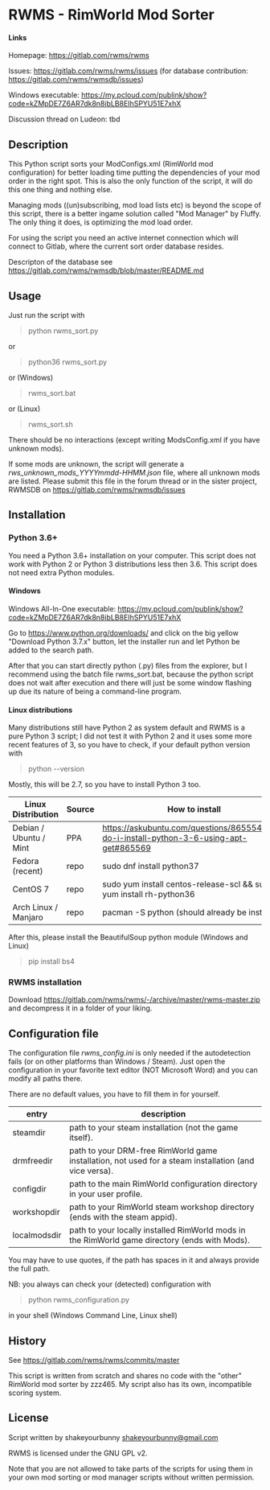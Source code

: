 # RWMS - RimWorld Mod Sorter
#### Links
Homepage: https://gitlab.com/rwms/rwms 

Issues: https://gitlab.com/rwms/rwms/issues (for database contribution: https://gitlab.com/rwms/rwmsdb/issues)

Windows executable: https://my.pcloud.com/publink/show?code=kZMpDE7Z6AR7dk8n8ibLB8EIhSPYU51E7xhX

Discussion thread on Ludeon: tbd

## Description

This Python script sorts your ModConfigs.xml (RimWorld mod configuration) for better loading time 
putting the dependencies of your mod order in the right spot. This is also the only function of the 
script, it will do this one thing and nothing else. 

Managing mods ((un)subscribing, mod load lists etc) is beyond the scope of this script, there 
is a better ingame solution called "Mod Manager" by Fluffy. The only thing it does, is optimizing
the mod load order.

For using the script you need an active internet connection which will connect to Gitlab, where
the current sort order database resides.

Descripton of the database see https://gitlab.com/rwms/rwmsdb/blob/master/README.md

## Usage

Just run the script with 
> python rwms_sort.py
 
or

> python36 rwms_sort.py

or (Windows)

> rwms_sort.bat

or (Linux)

> rwms_sort.sh

There should be no interactions (except writing ModsConfig.xml if you have unknown mods).

If some mods are unknown, the script will generate a *rws_unknown_mods_YYYYmmdd-HHMM.json* file,
where all unknown mods are listed. Please submit this file in the forum thread or in the sister
project, RWMSDB on https://gitlab.com/rwms/rwmsdb/issues  

## Installation
### Python 3.6+

You need a Python 3.6+ installation on your computer. This script does not work with Python 2 or
Python 3 distributions less then 3.6. This script does not need extra Python modules.

#### Windows
Windows All-In-One executable: https://my.pcloud.com/publink/show?code=kZMpDE7Z6AR7dk8n8ibLB8EIhSPYU51E7xhX

Go to https://www.python.org/downloads/ and click on the big yellow "Download Python 3.7.x"
button, let the installer run and let Python be added to the search path.

After that you can start directly python (.py) files from the explorer, but I recommend using the 
batch file rwms_sort.bat, because the python script does not wait after execution and there will
just be some window flashing up due its nature of being a command-line program.

#### Linux distributions
Many distributions still have Python 2 as system default and RWMS is a pure Python 3 script; I did
not test it with Python 2 and it uses some more recent features of 3, so you have to check, if 
your default python version with
> python --version

Mostly, this will be 2.7, so you have to install Python 3 too. 

Linux Distribution     | Source | How to install
--- | --- | ---
Debian / Ubuntu / Mint | PPA            | https://askubuntu.com/questions/865554/how-do-i-install-python-3-6-using-apt-get#865569
Fedora (recent) | repo | sudo dnf install python37
CentOS 7 | repo | sudo yum install centos-release-scl && sudo yum install rh-python36
Arch Linux / Manjaro | repo | pacman -S python (should already be installed)

After this, please install the BeautifulSoup python module (Windows and Linux)

>pip install bs4

### RWMS installation
Download https://gitlab.com/rwms/rwms/-/archive/master/rwms-master.zip and decompress it in a 
folder of your liking. 

## Configuration file
The configuration file *rwms_config.ini* is only needed if the autodetection fails (or on other 
platforms than Windows / Steam). Just open the configuration in your favorite text editor (NOT
Microsoft Word) and you can modify all paths there. 

There are no default values, you have to fill them in for yourself.

entry | description
--- | ---
steamdir | path to your steam installation (not the game itself).
drmfreedir | path to your DRM-free RimWorld game installation, not used for a steam installation (and vice versa).
configdir | path to the main RimWorld configuration directory in your user profile.
workshopdir | path to your RimWorld steam workshop directory (ends with the steam appid). 
localmodsdir | path to your locally installed RimWorld mods in the RimWorld game directory (ends with Mods).

You may have to use quotes, if the path has spaces in it and always provide the full path. 

NB: you always can check your (detected) configuration with
> python rwms_configuration.py

in your shell (Windows Command Line, Linux shell)
## History
See https://gitlab.com/rwms/rwms/commits/master

This script is written from scratch and shares no code with the "other" RimWorld mod 
sorter by zzz465. My script also has its own, incompatible scoring system.

## License
Script written by shakeyourbunny <shakeyourbunny@gmail.com> 

RWMS is licensed under the GNU GPL v2.

Note that you are not allowed to take parts of the scripts for using them in your own mod sorting or
mod manager scripts without written permission. 
